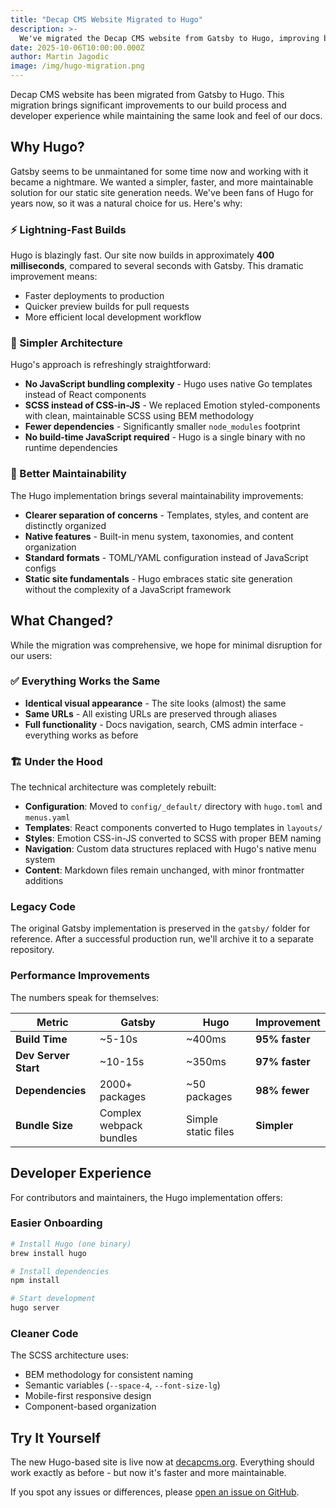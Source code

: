 ```yaml
---
title: "Decap CMS Website Migrated to Hugo"
description: >-
  We've migrated the Decap CMS website from Gatsby to Hugo, improving build times and maintainability while keeping the same experience.
date: 2025-10-06T10:00:00.000Z
author: Martin Jagodic
image: /img/hugo-migration.png
---
```


Decap CMS website has been migrated from Gatsby to Hugo. This migration brings significant improvements to our build process and developer experience while maintaining the same look and feel of our docs.

## Why Hugo?

Gatsby seems to be unmaintaned for some time now and working with it became a nightmare. We wanted a simpler, faster, and more maintainable solution for our static site generation needs. We've been fans of Hugo for years now, so it was a natural choice for us. Here's why:

### ⚡ Lightning-Fast Builds

Hugo is blazingly fast. Our site now builds in approximately **400 milliseconds**, compared to several seconds with Gatsby. This dramatic improvement means:

- Faster deployments to production
- Quicker preview builds for pull requests
- More efficient local development workflow

### 🎯 Simpler Architecture

Hugo's approach is refreshingly straightforward:

- **No JavaScript bundling complexity** - Hugo uses native Go templates instead of React components
- **SCSS instead of CSS-in-JS** - We replaced Emotion styled-components with clean, maintainable SCSS using BEM methodology
- **Fewer dependencies** - Significantly smaller `node_modules` footprint
- **No build-time JavaScript required** - Hugo is a single binary with no runtime dependencies

### 🔧 Better Maintainability

The Hugo implementation brings several maintainability improvements:

- **Clearer separation of concerns** - Templates, styles, and content are distinctly organized
- **Native features** - Built-in menu system, taxonomies, and content organization
- **Standard formats** - TOML/YAML configuration instead of JavaScript configs
- **Static site fundamentals** - Hugo embraces static site generation without the complexity of a JavaScript framework

## What Changed?

While the migration was comprehensive, we hope for minimal disruption for our users:

### ✅ Everything Works the Same

- **Identical visual appearance** - The site looks (almost) the same
- **Same URLs** - All existing URLs are preserved through aliases
- **Full functionality** - Docs navigation, search, CMS admin interface - everything works as before

### 🏗️ Under the Hood

The technical architecture was completely rebuilt:

- **Configuration**: Moved to `config/_default/` directory with `hugo.toml` and `menus.yaml`
- **Templates**: React components converted to Hugo templates in `layouts/`
- **Styles**: Emotion CSS-in-JS converted to SCSS with proper BEM naming
- **Navigation**: Custom data structures replaced with Hugo's native menu system
- **Content**: Markdown files remain unchanged, with minor frontmatter additions

### Legacy Code

The original Gatsby implementation is preserved in the `gatsby/` folder for reference. After a successful production run, we'll archive it to a separate repository.

### Performance Improvements

The numbers speak for themselves:

| Metric | Gatsby | Hugo | Improvement |
|--------|--------|------|-------------|
| **Build Time** | ~5-10s | ~400ms | **95% faster** |
| **Dev Server Start** | ~10-15s | ~350ms | **97% faster** |
| **Dependencies** | 2000+ packages | ~50 packages | **98% fewer** |
| **Bundle Size** | Complex webpack bundles | Simple static files | **Simpler** |

## Developer Experience

For contributors and maintainers, the Hugo implementation offers:

### Easier Onboarding

```bash
# Install Hugo (one binary)
brew install hugo

# Install dependencies
npm install

# Start development
hugo server
```

### Cleaner Code

The SCSS architecture uses:

- BEM methodology for consistent naming
- Semantic variables (`--space-4`, `--font-size-lg`)
- Mobile-first responsive design
- Component-based organization

## Try It Yourself

The new Hugo-based site is live now at [decapcms.org](https://decapcms.org). Everything should work exactly as before - but now it's faster and more maintainable.

If you spot any issues or differences, please [open an issue on GitHub](https://github.com/decaporg/decap-website/issues).
